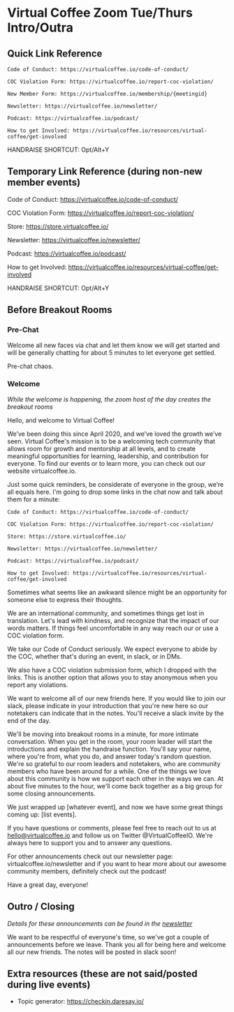 # Virtual Coffee Zoom Tue/Thurs Intro/Outra

## Quick Link Reference


```
Code of Conduct: https://virtualcoffee.io/code-of-conduct/

COC Violation Form: https://virtualcoffee.io/report-coc-violation/

New Member Form: https://virtualcoffee.io/membership/{meetingid}

Newsletter: https://virtualcoffee.io/newsletter/

Podcast: https://virtualcoffee.io/podcast/

How to get Involved: https://virtualcoffee.io/resources/virtual-coffee/get-involved
```

HANDRAISE SHORTCUT: Opt/Alt+Y

## Temporary Link Reference (during non-new member events)

Code of Conduct: https://virtualcoffee.io/code-of-conduct/

COC Violation Form: https://virtualcoffee.io/report-coc-violation/

Store: https://store.virtualcoffee.io/

Newsletter: https://virtualcoffee.io/newsletter/

Podcast: https://virtualcoffee.io/podcast/

How to get Involved: https://virtualcoffee.io/resources/virtual-coffee/get-involved

HANDRAISE SHORTCUT: Opt/Alt+Y


## Before Breakout Rooms

### Pre-Chat

Welcome all new faces via chat and let them know we will get started and will be generally chatting for about 5 minutes to let everyone get settled.

Pre-chat chaos.



### Welcome

_While the welcome is happening, the zoom host of the day creates the breakout rooms_

Hello, and welcome to Virtual Coffee!

We’ve been doing this since April 2020, and we’ve loved the growth we’ve seen. Virtual Coffee's mission is to be a welcoming tech community that allows room for growth and mentorship at all levels, and to create meaningful opportunities for learning, leadership, and contribution for everyone. To find our events or to learn more, you can check out our website virtualcoffee.io.

Just some quick reminders, be considerate of everyone in the group, we’re all equals here. I'm going to drop some links in the chat now and talk about them for a minute:

```
Code of Conduct: https://virtualcoffee.io/code-of-conduct/

COC Violation Form: https://virtualcoffee.io/report-coc-violation/

Store: https://store.virtualcoffee.io/

Newsletter: https://virtualcoffee.io/newsletter/

Podcast: https://virtualcoffee.io/podcast/

How to get Involved: https://virtualcoffee.io/resources/virtual-coffee/get-involved
```

Sometimes what seems like an awkward silence might be an opportunity for someone else to express their thoughts.

We are an international community, and sometimes things get lost in translation. Let's lead with kindness, and recognize that the impact of our words matters. If things feel uncomfortable in any way reach our or use a COC violation form.

We take our Code of Conduct seriously. We expect everyone to abide by the COC, whether that's during an event, in slack, or in DMs.

We also have a COC violation submission form, which I dropped with the links. This is another option that allows you to stay anonymous when you report any violations.

We want to welcome all of our new friends here. If you would like to join our slack, please indicate in your introduction that you're new here so our notetakers can indicate that in the notes. You'll receive a slack invite by the end of the day.

We'll be moving into breakout rooms in a minute, for more intimate conversation. When you get in the room, your room leader will start the introductions and explain the handraise function. You'll say your name, where you're from, what you do, and answer today's random question. We're so grateful to our room leaders and notetakers, who are community members who have been around for a while. One of the things we love about this community is how we support each other in the ways we can. At about five minutes to the hour, we'll come back together as a big group for some closing announcements.

We just wrapped up [whatever event], and now we have some great things coming up: [list events].

If you have questions or comments, please feel free to reach out to us at hello@virtualcoffee.io and follow us on Twitter @VirtualCoffeeIO. We're always here to support you and to answer any questions.

For other announcements check out our newsletter page: virtualcoffee.io/newsletter and if you want to hear more about our awesome community members, definitely check out the podcast!

Have a great day, everyone!


## Outro / Closing

_Details for these announcements can be found in the [newsletter](https://virtualcoffee.io/newsletter/)_

We want to be respectful of everyone's time, so we've got a couple of announcements before we leave. Thank you all for being here and welcome all our new friends. The notes will be posted in slack soon!

## Extra resources (these are not said/posted during live events)

- Topic generator: https://checkin.daresay.io/
